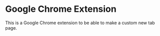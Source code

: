 # Google Chrome Extension
This is a Google Chrome extension to be able to make a custom new tab page.
